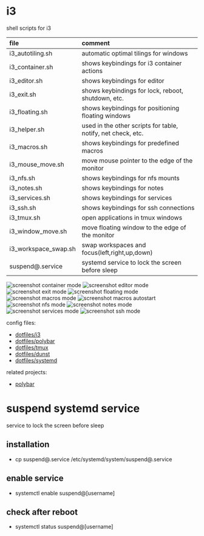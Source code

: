 # i3

shell scripts for i3

| file                 | comment                                                      |
| :------------------- | :----------------------------------------------------------- |
| i3_autotiling.sh     | automatic optimal tilings for windows                        |
| i3_container.sh      | shows keybindings for i3 container actions                   |
| i3_editor.sh         | shows keybindings for editor                                 |
| i3_exit.sh           | shows keybindings for lock, reboot, shutdown, etc.           |
| i3_floating.sh       | shows keybindings for positioning floating windows           |
| i3_helper.sh         | used in the other scripts for table, notify, net check, etc. |
| i3_macros.sh         | shows keybindings for predefined macros                      |
| i3_mouse_move.sh     | move mouse pointer to the edge of the monitor                |
| i3_nfs.sh            | shows keybindings for nfs mounts                             |
| i3_notes.sh          | shows keybindings for notes                                  |
| i3_services.sh       | shows keybindings for services                               |
| i3_ssh.sh            | shows keybindings for ssh connections                        |
| i3_tmux.sh           | open applications in tmux windows                            |
| i3_window_move.sh    | move floating window to the edge of the monitor              |
| i3_workspace_swap.sh | swap workspaces and focus(left,right,up,down)                |
| suspend@.service     | systemd service to lock the screen before sleep              |

![screenshot container mode](screenshot_container.png)
![screenshot editor mode](screenshot_editor.png)
![screenshot exit mode](screenshot_exit.png)
![screenshot floating mode](screenshot_floating.png)
![screenshot macros mode](screenshot_macros.png)
![screenshot macros autostart](screenshot_macros_autostart.gif)
![screenshot nfs mode](screenshot_nfs.gif)
![screenshot notes mode](screenshot_notes.png)
![screenshot services mode](screenshot_services.png)
![screenshot ssh mode](screenshot_ssh.png)

config files:

- [dotfiles/i3](https://github.com/mrdotx/dotfiles/tree/master/.config/i3)
- [dotfiles/polybar](https://github.com/mrdotx/dotfiles/tree/master/.config/polybar)
- [dotfiles/tmux](https://github.com/mrdotx/dotfiles/tree/master/.config/tmux)
- [dotfiles/dunst](https://github.com/mrdotx/dotfiles/tree/master/.config/dunst)
- [dotfiles/systemd](https://github.com/mrdotx/dotfiles/tree/master/.config/systemd/user)

related projects:

- [polybar](https://github.com/mrdotx/polybar)

# suspend systemd service

service to lock the screen before sleep

## installation

- cp suspend@.service /etc/systemd/system/suspend@.service

## enable service

- systemctl enable suspend@[username]

## check after reboot

- systemctl status suspend@[username]

